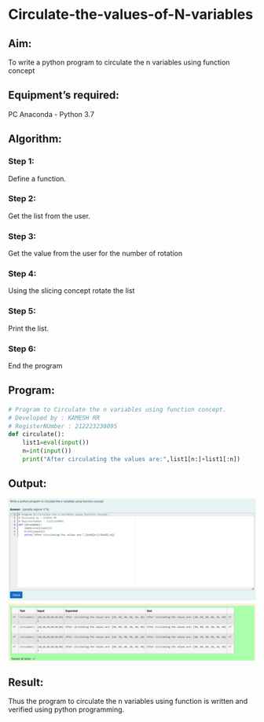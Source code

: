 # Circulate-the-values-of-N-variables

## Aim:

To write a python program to circulate the n variables using function concept

## Equipment’s required:

PC
Anaconda - Python 3.7

## Algorithm:

### Step 1:

Define a function.

### Step 2:

Get the list from the user.

### Step 3:

Get the value from the user for the number of rotation

### Step 4:

Using the slicing concept rotate the list

### Step 5:

Print the list.

### Step 6:

End the program

## Program:

```python
# Program to Circulate the n variables using function concept.
# Developed by : KAMESH RR
# RegisterNUmber : 212223230095
def circulate():
    list1=eval(input())
    n=int(input())
    print("After circulating the values are:",list1[n:]+list1[:n])
```

## Output:

![Output](ex2-output.png)

## Result:

Thus the program to circulate the n variables using function is written and verified using python programming.
